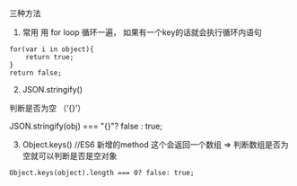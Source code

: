 三种方法

1. 常用 用 for loop
循环一遍， 如果有一个key的话就会执行循环内语句
```
for(var i in object){
    return true;
}
return false;
```

2. JSON.stringify()

判断是否为空 （‘{}’）

JSON.stringify(obj) === "{}"? false : true;

3. Object.keys() //ES6 新增的method
这个会返回一个数组 => 判断数组是否为空就可以判断是否是空对象

```
Object.keys(object).length === 0? false: true;

```
